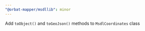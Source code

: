 ```yaml
---
"@orbat-mapper/msdllib": minor
---
```


Add `toObject()` and `toGeoJson()` methods to `MsdlCoordinates` class
